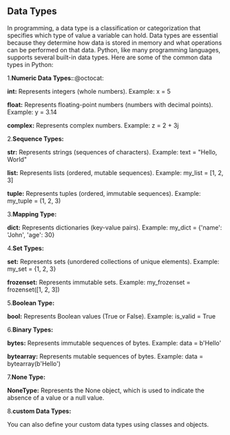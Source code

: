## Data Types
In programming, a data type is a classification or categorization that specifies which type of value a variable can hold. Data types are essential because they determine how data is stored in memory and what operations can be performed on that data. Python, like many programming languages, supports several built-in data types. Here are some of the common data types in Python:

1.**Numeric Data Types:**:@octocat:

  **int:** Represents integers (whole numbers). Example: x = 5

  **float:** Represents floating-point numbers (numbers with decimal points). Example: y = 3.14

  **complex:** Represents complex numbers. Example: z = 2 + 3j

2.**Sequence Types:**

  **str:** Represents strings (sequences of characters). Example: text = "Hello, World"

  **list:** Represents lists (ordered, mutable sequences). Example: my_list = [1, 2, 3]

  **tuple:** Represents tuples (ordered, immutable sequences). Example: my_tuple = (1, 2, 3)

3.**Mapping Type:**

  **dict:** Represents dictionaries (key-value pairs). Example: my_dict = {'name': 'John', 'age': 30}

4.**Set Types:**

  **set:** Represents sets (unordered collections of unique elements). Example: my_set = {1, 2, 3}

  **frozenset:** Represents immutable sets. Example: my_frozenset = frozenset([1, 2, 3])

5.**Boolean Type:**

  **bool:** Represents Boolean values (True or False). Example: is_valid = True

6.**Binary Types:**

  **bytes:** Represents immutable sequences of bytes. Example: data = b'Hello'

  **bytearray:** Represents mutable sequences of bytes. Example: data = bytearray(b'Hello')

7.**None Type:**

  **NoneType:** Represents the None object, which is used to indicate the absence of a value or a null value.

8.**custom Data Types:**

  You can also define your custom data types using classes and objects.
